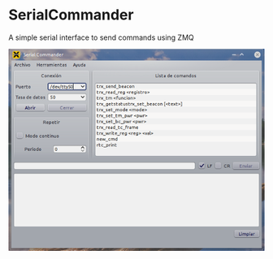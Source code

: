SerialCommander
===============

A simple serial interface to send commands using ZMQ

![](forms/sc.png)
